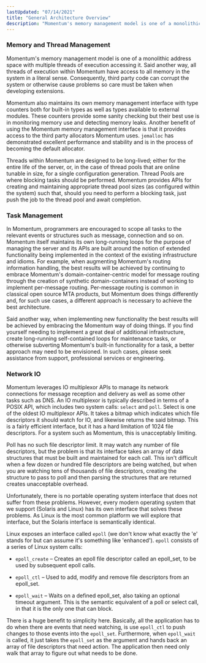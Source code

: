 ```yaml
---
lastUpdated: "07/14/2021"
title: "General Architecture Overview"
description: "Momentum's memory management model is one of a monolithic address space with multiple threads of execution accessing it Said another way all threads of execution within Momentum have access to all memory in the system in a literal sense Consequently third party code can corrupt the system or otherwise cause..."
---
```


### <a name="arch.memory.thread"></a> Memory and Thread Management

Momentum's memory management model is one of a monolithic address space with multiple threads of execution accessing it. Said another way, all threads of execution within Momentum have access to all memory in the system in a literal sense. Consequently, third party code can corrupt the system or otherwise cause problems so care must be taken when developing extensions.

Momentum also maintains its own memory management interface with type counters both for built-in types as well as types available to external modules. These counters provide some sanity checking but their best use is in monitoring memory use and detecting memory leaks. Another benefit of using the Momentum memory management interface is that it provides access to the third party allocators Momentum uses. `jemalloc` has demonstrated excellent performance and stability and is in the process of becoming the default allocator.

Threads within Momentum are designed to be long-lived; either for the entire life of the server, or, in the case of thread pools that are online tunable in size, for a single configuration generation. Thread Pools are where blocking tasks should be performed. Momentum provides APIs for creating and maintaining appropriate thread pool sizes (as configured within the system) such that, should you need to perform a blocking task, just push the job to the thread pool and await completion.

### <a name="arch.task.management"></a> Task Management

In Momentum, programmers are encouraged to scope all tasks to the relevant events or structures such as message, connection and so on. Momentum itself maintains its own long-running loops for the purpose of managing the server and its APIs are built around the notion of extended functionality being implemented in the context of the existing infrastructure and idioms. For example, when augmenting Momentum's routing information handling, the best results will be achieved by continuing to embrace Momentum's domain-container-centric model for message routing through the creation of synthetic domain-containers instead of working to implement per-message routing. Per-message routing is common in classical open source MTA products, but Momentum does things differently and, for such use cases, a different approach is necessary to achieve the best architecture.

Said another way, when implementing new functionality the best results will be achieved by embracing the Momentum way of doing things. If you find yourself needing to implement a great deal of additional infrastructure, create long-running self-contained loops for maintenance tasks, or otherwise subverting Momentum's built-in functionality for a task, a better approach may need to be envisioned. In such cases, please seek assistance from support, professional services or engineering.

### <a name="arch.network"></a> Network IO

Momentum leverages IO multiplexor APIs to manage its network connections for message reception and delivery as well as some other tasks such as DNS. An IO multiplexor is typically described in terms of a POSIX API, which includes two system calls: `select` and `poll`. Select is one of the oldest IO multiplexor APIs. It takes a bitmap which indicates which file descriptors it should watch for IO, and likewise returns the said bitmap. This is a fairly efficient interface, but it has a hard limitation of 1024 file descriptors. For a system such as Momentum, this is unacceptably limiting.

Poll has no such file descriptor limit. It may watch any number of file descriptors, but the problem is that its interface takes an array of data structures that must be built and maintained for each call. This isn't difficult when a few dozen or hundred file descriptors are being watched, but when you are watching tens of thousands of file descriptors, creating the structure to pass to poll and then parsing the structures that are returned creates unacceptable overhead.

Unfortunately, there is no portable operating system interface that does not suffer from these problems. However, every modern operating system that we support (Solaris and Linux) has its own interface that solves these problems. As Linux is the most common platform we will explore that interface, but the Solaris interface is semantically identical.

Linux exposes an interface called `epoll` (we don't know what exactly the 'e' stands for but can assume it's something like 'enhanced'). `epoll` consists of a series of Linux system calls:

*   `epoll_create` – Creates an epoll file descriptor called an epoll_set, to be used by subsequent epoll calls.

*   `epoll_ctl` – Used to add, modify and remove file descriptors from an epoll_set.

*   `epoll_wait` – Waits on a defined epoll_set, also taking an optional timeout argument. This is the semantic equivalent of a poll or select call, in that it is the only one that can block.

There is a huge benefit to simplicity here. Basically, all the application has to do when there are events that need watching, is use `epoll_ctl` to push changes to those events into the `epoll_set`. Furthermore, when `epoll_wait` is called, it just takes the `epoll_set` as the argument and hands back an array of file descriptors that need action. The application then need only walk that array to figure out what needs to be done.
